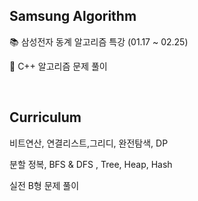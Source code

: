 ## Samsung Algorithm 

📚 삼성전자 동계 알고리즘 특강 (01.17 ~ 02.25)

🍋 C++ 알고리즘 문제 풀이

<br> 

## Curriculum

비트연산, 연결리스트,그리디, 완전탐색, DP <br>

분할 정복, BFS & DFS , Tree, Heap, Hash <br>

실전 B형 문제 풀이

<br>
